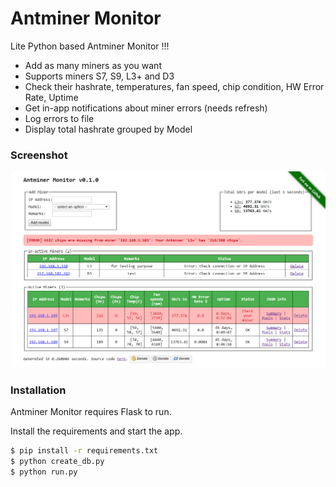 # Antminer Monitor

Lite Python based Antminer Monitor !!!

  - Add as many miners as you want
  - Supports miners S7, S9, L3+ and D3
  - Check their hashrate, temperatures, fan speed, chip condition, HW Error Rate, Uptime
  - Get in-app notifications about miner errors (needs refresh)
  - Log errors to file
  - Display total hashrate grouped by Model

### Screenshot

![Alt text](/app/static/images/screenshot_v0.1.1.png?raw=true "Screenshot v0.1.1")

### Installation

Antminer Monitor requires Flask to run.

Install the requirements and start the app.

```sh
$ pip install -r requirements.txt
$ python create_db.py
$ python run.py
```

